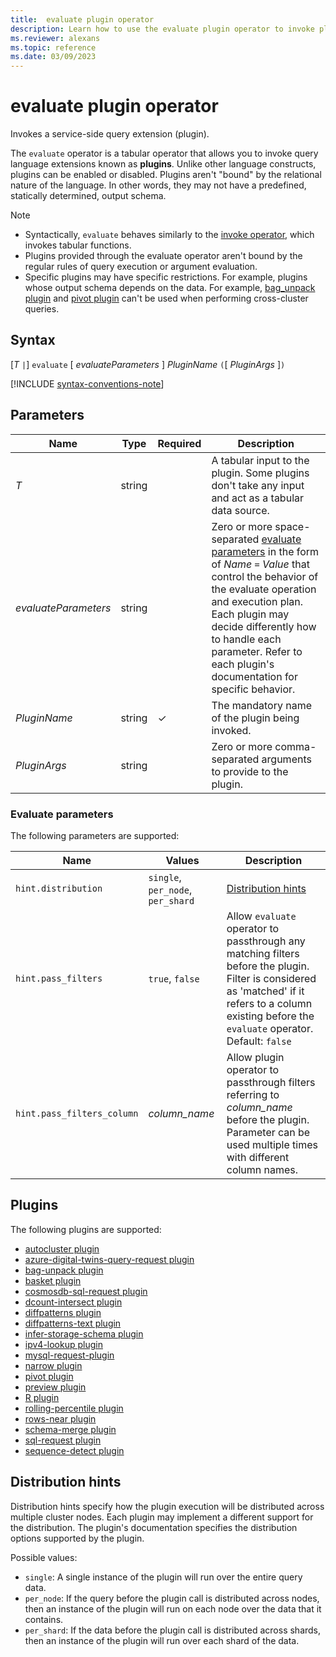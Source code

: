```yaml
---
title:  evaluate plugin operator
description: Learn how to use the evaluate plugin operator to invoke plugins.
ms.reviewer: alexans
ms.topic: reference
ms.date: 03/09/2023
---
```

# evaluate plugin operator

Invokes a service-side query extension (plugin).

The `evaluate` operator is a tabular operator that allows you to invoke query language extensions known as **plugins**. Unlike other language constructs, plugins can be enabled or disabled. Plugins aren't "bound" by the relational nature of the language. In other words, they may not have a predefined, statically determined, output schema.

> [!NOTE]
>
> * Syntactically, `evaluate` behaves similarly to the [invoke operator](./invoke-operator.md), which invokes tabular functions.
> * Plugins provided through the evaluate operator aren't bound by the regular rules of query execution or argument evaluation.
> * Specific plugins may have specific restrictions. For example, plugins whose output schema depends on the data. For example, [bag_unpack plugin](./bag-unpackplugin.md) and [pivot plugin](./pivotplugin.md) can't be used when performing cross-cluster queries.

## Syntax

[*T* `|`] `evaluate` [ *evaluateParameters* ] *PluginName* `(`[ *PluginArgs* ]`)`

[!INCLUDE [syntax-conventions-note](../../includes/syntax-conventions-note.md)]

## Parameters

|Name|Type|Required|Description|
|--|--|--|--|
| *T* | string | | A tabular input to the plugin. Some plugins don't take any input and act as a tabular data source.|
| *evaluateParameters* | string | | Zero or more space-separated [evaluate parameters](#evaluate-parameters) in the form of *Name* `=` *Value* that control the behavior of the evaluate operation and execution plan. Each plugin may decide differently how to handle each parameter. Refer to each plugin's documentation for specific behavior.|
| *PluginName* | string | &check; | The mandatory name of the plugin being invoked. |
| *PluginArgs* | string | | Zero or more comma-separated arguments to provide to the plugin.|

### Evaluate parameters

The following parameters are supported:

  |Name                |Values                           |Description                                |
  |--------------------|---------------------------------|-------------------------------------------|
  |`hint.distribution` |`single`, `per_node`, `per_shard`| [Distribution hints](#distribution-hints) |
  |`hint.pass_filters` |`true`, `false`| Allow `evaluate` operator to passthrough any matching filters before the plugin. Filter is considered as 'matched' if it refers to a column existing before the `evaluate` operator. Default: `false` |
  |`hint.pass_filters_column` |*column_name*| Allow plugin operator to passthrough filters referring to *column_name* before the plugin. Parameter can be used multiple times with different column names. |

## Plugins

The following plugins are supported:

* [autocluster plugin](autocluster-plugin.md)
* [azure-digital-twins-query-request plugin](azure-digital-twins-query-request-plugin.md)
* [bag-unpack plugin](bag-unpackplugin.md)
* [basket plugin](basket-plugin.md)
* [cosmosdb-sql-request plugin](cosmosdb-plugin.md)
* [dcount-intersect plugin](dcount-intersect-plugin.md)
* [diffpatterns plugin](diffpatterns-plugin.md)
* [diffpatterns-text plugin](diffpatterns-text-plugin.md)
* [infer-storage-schema plugin](infer-storage-schema-plugin.md)
* [ipv4-lookup plugin](ipv4-lookup-plugin.md)
* [mysql-request-plugin](mysqlrequest-plugin.md)
* [narrow plugin](narrowplugin.md)
* [pivot plugin](pivotplugin.md)
* [preview plugin](previewplugin.md)
* [R plugin](rplugin.md)
* [rolling-percentile plugin](rolling-percentile-plugin.md)
* [rows-near plugin](rows-near-plugin.md)
* [schema-merge plugin](schemamergeplugin.md)
* [sql-request plugin](sqlrequestplugin.md)
* [sequence-detect plugin](sequence-detect-plugin.md)

## Distribution hints

Distribution hints specify how the plugin execution will be distributed across multiple cluster nodes. Each plugin may implement a different support for the distribution. The plugin's documentation specifies the distribution options supported by the plugin.

Possible values:

* `single`: A single instance of the plugin will run over the entire query data.
* `per_node`: If the query before the plugin call is distributed across nodes, then an instance of the plugin will run on each node over the data that it contains.
* `per_shard`: If the data before the plugin call is distributed across shards, then an instance of the plugin will run over each shard of the data.
